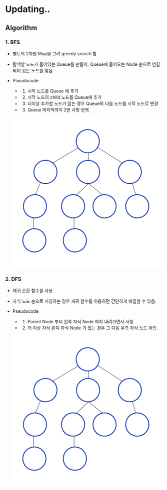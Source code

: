 # Updating..

## Algorithm
### 1. BFS
 - 별도의 2차원 Map을 그려 greedy search 함.
 - 탐색할 노드가 들어있는 Queue를 만들어, Queue에 들어오는 Node 순으로 연결되어 있는 노드를 찾음.
 - Pseudocode
    - 1. 시작 노드를 Queue 에 추가
    - 2. 시작 노드의 child 노드를 Queue에 추가
    - 3. 더이상 추가할 노드가 없는 경우 Queue의 다음 노드를 시작 노드로 변경
    - 3. Queue 마지막까지 2번 사항 반복

    ![](./img/bfs.gif)

### 2. DFS
 - 재귀 순환 함수를 사용
 - 자식 노드 순으로 서칭하는 경우 재귀 함수를 이용하면 간단하게 해결할 수 있음.
 - Pseudocode
    - 1. Parent Node 부터 왼쪽 자식 Node 까지 내려가면서 서칭
    - 2. 더 이상 자식 왼쪽 자식 Node 가 없는 경우 그 다음 우측 자식 노드 확인.

    ![](./img/dfs.gif)
